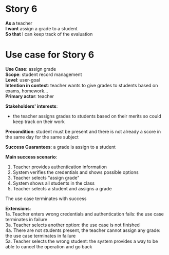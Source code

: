 # Story 6
**As a** teacher  
**I want** assign a grade to a student  
**So that** I can keep track of the evaluation  

# Use case for Story 6
**Use Case**: assign grade  
**Scope**: student record management  
**Level**: user-goal  
**Intention in context**: teacher wants to give grades to students based on exams, homework...  
**Primary actor**: teacher

**Stakeholders' interests**:
* the teacher assigns grades to students based on their merits so could keep track on their work

**Precondition**: student must be present and there is not already a score in the same day for the same subject

**Success Guarantees**: a grade is assign to a student

**Main success scenario**: 
1. Teacher provides authentication information
2. System verifies the credentials and shows possible options
3. Teacher selects "assign grade"
4. System shows all students in the class
5. Teacher selects a student and assigns a grade

The use case terminates with success

**Extensions**:  
1a. Teacher enters wrong credentials and authentication fails: the use case terminates in failure   
3a. Teacher selects another option: the use case is not finished  
4a. There are not students present, the teacher cannot assign any grade: the use case terminates in failure  
5a. Teacher selects the wrong student: the system provides a way to be able to cancel the operation and go back

